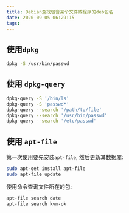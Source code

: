 ```yaml
---
title: Debian查找包含某个文件或程序的deb包名
date: 2020-09-05 06:29:15
tags:
---
```

## 使用`dpkg`

```bash
dpkg -S /usr/bin/passwd
```
<!--more-->
## 使用 `dpkg-query`

```bash
dpkg-query -S '/bin/ls'
dpkg-query -S 'passwd*'
dpkg-query --search '/path/to/file'
dpkg-query --search '/usr/bin/passwd'
dpkg-query --search '/etc/passwd'
```

## 使用 `apt-file`

第一次使用要先安装`apt-file`, 然后更新其数据库:

```bash
sudo apt-get install apt-file
sudo apt-file update
```

使用命令查询文件所在的包:

```bash
apt-file search date
apt-file search kvm-ok
```
